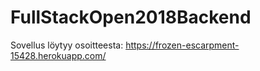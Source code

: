 # FullStackOpen2018Backend

Sovellus löytyy osoitteesta: https://frozen-escarpment-15428.herokuapp.com/
